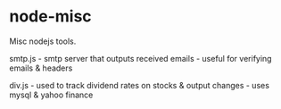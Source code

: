 node-misc
=========

Misc nodejs tools.

smtp.js - smtp server that outputs received emails - useful for verifying emails & headers

div.js - used to track dividend rates on stocks & output changes - uses mysql & yahoo finance
